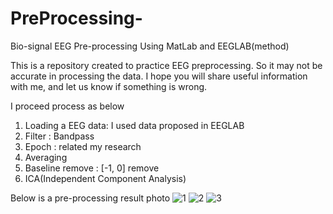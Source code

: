 # PreProcessing-
Bio-signal EEG Pre-processing Using MatLab and EEGLAB(method)

This is a repository created to practice EEG preprocessing. 
So it may not be accurate in processing the data. 
I hope you will share useful information with me, and let us know if something is wrong.

I proceed process as below 
<Process>
1) Loading a EEG data: I used data proposed in EEGLAB
2) Filter : Bandpass
3) Epoch  : related my research  
4) Averaging
5) Baseline remove : [-1, 0] remove
6) ICA(Independent Component Analysis)
  
Below is a pre-processing result photo
![1](https://user-images.githubusercontent.com/26627608/42083207-2fa4c6ee-7bc5-11e8-8d50-35cc04df1659.JPG)
![2](https://user-images.githubusercontent.com/26627608/42083211-31ef5202-7bc5-11e8-9653-255ac1ad0a6f.JPG)
![3](https://user-images.githubusercontent.com/26627608/42083214-33da8e88-7bc5-11e8-8dc8-1defd5dae266.JPG)

